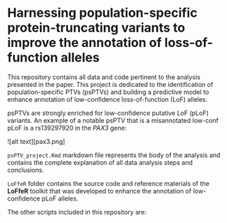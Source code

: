 # Harnessing population-specific protein-truncating variants to improve the annotation of loss-of-function alleles

This repository contains all data and code pertinent to the analysis presented in the paper. This project is dedicated to the identification of population-specific PTVs (psPTVs) and building a predictive model to enhance annotation of low-confidence loss-of-function (LoF) alleles. 

psPTVs are strongly enriched for low-confidence putative LoF (pLoF) variants. An example of a notable psPTV that is a misannotated low-conf pLoF is a rs139297920 in the *PAX3* gene:

![alt text][pax3.png]

`psPTV_project.Rmd` markdown file represents the body of the analysis and contains the complete explanation of all data analysis steps and conclusions.

`LoFfeR` folder contains the source code and reference materials of the **LoFfeR** toolkit that was developed to enhance the annotation of low-confidence pLoF alleles.

The other scripts included in this repository are:



